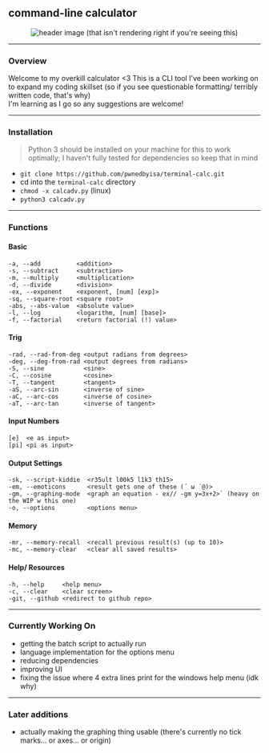 ## command-line calculator 

<p align="center">
 <img src="https://github.com/pwnedbyisa/terminal-calc/assets/138353745/202c951a-0ee5-4478-b0a8-b8c19c3b46c2" alt="header image (that isn't rendering right if you're seeing this)"/>
</p>

___
### Overview
Welcome to my overkill calculator <3 This is a CLI tool I've been working on to expand my coding skillset (so if you see questionable formatting/ terribly written code, that's why) <br>
I'm learning as I go so any suggestions are welcome!

___
### Installation
> Python 3 should be installed on your machine for this to work optimally; I haven't fully tested for dependencies so keep that in mind
- `git clone https://github.com/pwnedbyisa/terminal-calc.git`
- cd into the `terminal-calc` directory
- `chmod -x calcadv.py` (linux)
- `python3 calcadv.py`
___
### Functions
#### Basic
```
-a, --add          <addition>
-s, --subtract     <subtraction>
-m, --multiply     <multiplication>
-d, --divide       <division>
-ex, --exponent    <exponent, [num] [exp]>
-sq, --square-root <square root>
-abs, --abs-value  <absolute value>
-l, --log          <logarithm, [num] [base]>
-f, --factorial    <return factorial (!) value>
```

#### Trig
```
-rad, --rad-from-deg <output radians from degrees>
-deg, --deg-from-rad <output degrees from radians>
-S, --sine           <sine>
-C, --cosine         <cosine>
-T, --tangent        <tangent>
-aS, --arc-sin       <inverse of sine>
-aC, --arc-cos       <inverse of cosine>
-aT, --arc-tan       <inverse of tangent>
```

#### Input Numbers
```
[e]  <e as input>
[pi] <pi as input>
```

#### Output Settings
```
-sk, --script-kiddie  <r35ult l00k5 l1k3 th15>
-em, --emoticons      <result gets one of these (´ ω ´@)>
-gm, --graphing-mode  <graph an equation - ex// -gm y=3x+2>` (heavy on the WIP w this one)
-o, --options         <options menu>
```

#### Memory
```
-mr, --memory-recall  <recall previous result(s) (up to 10)>
-mc, --memory-clear   <clear all saved results>
```

#### Help/ Resources
```
-h, --help     <help menu>
-c, --clear    <clear screen>
-git, --github <redirect to github repo>
```
___
### Currently Working On
 - getting the batch script to actually run
 - language implementation for the options menu
 - reducing dependencies
 - improving UI
 - fixing the issue where 4 extra lines print for the windows help menu (idk why)
___
### Later additions
 - actually making the graphing thing usable (there's currently no tick marks... or axes... or origin)

